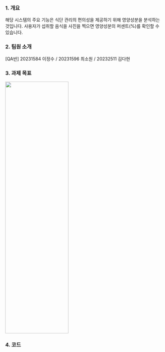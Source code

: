 ###  1. 개요
해당 시스템의 주요 기능은 식단 관리의 편의성을 제공하기 위해 영양성분을 분석하는 것입니다. 사용자가 섭취할 음식을 사진을 찍으면 영양성분의 퍼센트(%)를 확인할 수 있습니다.

###  2. 팀원 소개
[QA반] 20231584 이정수 / 20231596 최소원 / 20232511 김다현

### 3. 과제 목표
<img src="https://github.com/user-attachments/assets/f187dade-dc12-41db-886f-43ee62f5efee.png" width="200" height="800"/>

### 4. 코드

